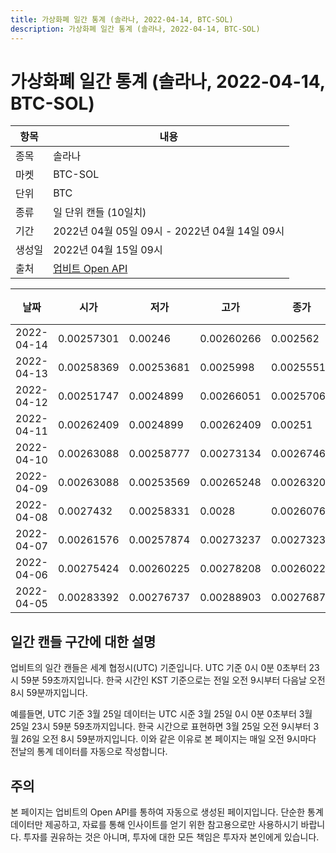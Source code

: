 ```yaml
---
title: 가상화폐 일간 통계 (솔라나, 2022-04-14, BTC-SOL)
description: 가상화폐 일간 통계 (솔라나, 2022-04-14, BTC-SOL)
---
```



가상화폐 일간 통계 (솔라나, 2022-04-14, BTC-SOL)
===

|항목|내용|
|--|--|
|종목|솔라나|
|마켓|BTC-SOL|
|단위|BTC|
|종류|일 단위 캔들 (10일치)|
|기간|2022년 04월 05일 09시 - 2022년 04월 14일 09시|
|생성일|2022년 04월 15일 09시|
|출처|[업비트 Open API](https://docs.upbit.com)|


|날짜|시가|저가|고가|종가|비고|
|--|--|--|--|--|--|
|2022-04-14|0.00257301|0.00246|0.00260266|0.002562|    |
|2022-04-13|0.00258369|0.00253681|0.0025998|0.00255517|    |
|2022-04-12|0.00251747|0.0024899|0.00266051|0.0025706|    |
|2022-04-11|0.00262409|0.0024899|0.00262409|0.00251|    |
|2022-04-10|0.00263088|0.00258777|0.00273134|0.00267463|    |
|2022-04-09|0.00263088|0.00253569|0.00265248|0.00263209|    |
|2022-04-08|0.0027432|0.00258331|0.0028|0.00260761|    |
|2022-04-07|0.00261576|0.00257874|0.00273237|0.00273237|    |
|2022-04-06|0.00275424|0.00260225|0.00278208|0.00260225|    |
|2022-04-05|0.00283392|0.00276737|0.00288903|0.00276874|    |


일간 캔들 구간에 대한 설명
---


업비트의 일간 캔들은 세계 협정시(UTC) 기준입니다. 
UTC 기준 0시 0분 0초부터 23시 59분 59초까지입니다. 
한국 시간인 KST 기준으로는 전일 오전 9시부터 다음날 오전 8시 59분까지입니다. 


예를들면, UTC 기준 3월 25일 데이터는 UTC 시준 3월 25일 0시 0분 0초부터 3월 25일 23시 59분 59초까지입니다. 
한국 시간으로 표현하면 3월 25일 오전 9시부터 3월 26일 오전 8시 59분까지입니다. 
이와 같은 이유로 본 페이지는 매일 오전 9시마다 전날의 통계 데이터를 자동으로 작성합니다. 


주의
---


본 페이지는 업비트의 Open API를 통하여 자동으로 생성된 페이지입니다. 
단순한 통계 데이터만 제공하고, 자료를 통해 인사이트를 얻기 위한 참고용으로만 사용하시기 바랍니다. 
투자를 권유하는 것은 아니며, 투자에 대한 모든 책임은 투자자 본인에게 있습니다. 
